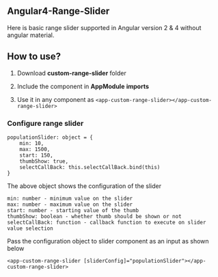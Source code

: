 
## Angular4-Range-Slider

Here is basic range slider supported in Angular version 2 & 4 without angular material.

## How to use?

1. Download **custom-range-slider** folder

2. Include the component in **AppModule** **imports**

3. Use it in any component as `<app-custom-range-slider></app-custom-range-slider>`

### Configure range slider

	populationSlider: object = {
		min: 10,
		max: 1500,
		start: 150,
		thumbShow: true,
		selectCallBack: this.selectCallBack.bind(this)
	}


The above object shows the configuration of the slider


    min: number - minimum value on the slider
    max: number - maximum value on the slider
    start: number - starting value of the thumb
    thumbShow: boolean - whether thumb should be shown or not
    selectCallBack: function - callback function to execute on slider value selection


Pass the configuration object to slider component as an input as shown below

`<app-custom-range-slider [sliderConfig]="populationSlider"></app-custom-range-slider>`
